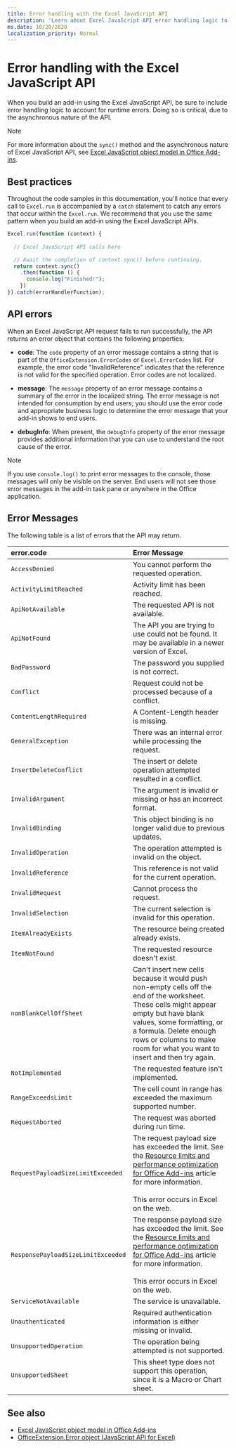 ```yaml
---
title: Error handling with the Excel JavaScript API
description: 'Learn about Excel JavaScript API error handling logic to account for runtime errors.'
ms.date: 10/20/2020
localization_priority: Normal
---
```



# Error handling with the Excel JavaScript API

When you build an add-in using the Excel JavaScript API, be sure to include error handling logic to account for runtime errors. Doing so is critical, due to the asynchronous nature of the API.

> [!NOTE]
> For more information about the `sync()` method and the asynchronous nature of Excel JavaScript API, see [Excel JavaScript object model in Office Add-ins](excel-add-ins-core-concepts.md).

## Best practices

Throughout the code samples in this documentation, you'll notice that every call to `Excel.run` is accompanied by a `catch` statement to catch any errors that occur within the `Excel.run`. We recommend that you use the same pattern when you build an add-in using the Excel JavaScript APIs.

```js
Excel.run(function (context) {
  
  // Excel JavaScript API calls here

  // Await the completion of context.sync() before continuing.
  return context.sync()
    .then(function () {
      console.log("Finished!");
    })
}).catch(errorHandlerFunction);
```

## API errors

When an Excel JavaScript API request fails to run successfully, the API returns an error object that contains the following properties:

- **code**:  The `code` property of an error message contains a string that is part of the `OfficeExtension.ErrorCodes` or `Excel.ErrorCodes` list. For example, the error code "InvalidReference" indicates that the reference is not valid for the specified operation. Error codes are not localized.

- **message**: The `message` property of an error message contains a summary of the error in the localized string. The error message is not intended for consumption by end users; you should use the error code and appropriate business logic to determine the error message that your add-in shows to end users.

- **debugInfo**: When present, the `debugInfo` property of the error message provides additional information that you can use to understand the root cause of the error.

> [!NOTE]
> If you use `console.log()` to print error messages to the console, those messages will only be visible on the server. End users will not see those error messages in the add-in task pane or anywhere in the Office application.

## Error Messages

The following table is a list of errors that the API may return.

|error.code | Error Message |
|:----------|:--------------|
|`AccessDenied` |You cannot perform the requested operation.|
|`ActivityLimitReached`|Activity limit has been reached.|
|`ApiNotAvailable`|The requested API is not available.|
|`ApiNotFound`|The API you are trying to use could not be found. It may be available in a newer version of Excel.|
|`BadPassword`|The password you supplied is not correct.|
|`Conflict`|Request could not be processed because of a conflict.|
|`ContentLengthRequired`|A Content-Length header is missing.|
|`GeneralException`|There was an internal error while processing the request.|
|`InsertDeleteConflict`|The insert or delete operation attempted resulted in a conflict.|
|`InvalidArgument` |The argument is invalid or missing or has an incorrect format.|
|`InvalidBinding`  |This object binding is no longer valid due to previous updates.|
|`InvalidOperation`|The operation attempted is invalid on the object.|
|`InvalidReference`|This reference is not valid for the current operation.|
|`InvalidRequest`  |Cannot process the request.|
|`InvalidSelection`|The current selection is invalid for this operation.|
|`ItemAlreadyExists`|The resource being created already exists.|
|`ItemNotFound` |The requested resource doesn't exist.|
|`nonBlankCellOffSheet`|Can't insert new cells because it would push non-empty cells off the end of the worksheet. These cells might appear empty but have blank values, some formatting, or a formula. Delete enough rows or columns to make room for what you want to insert and then try again.|
|`NotImplemented`|The requested feature isn't implemented.|
|`RangeExceedsLimit`|The cell count in range has exceeded the maximum supported number.|
|`RequestAborted`|The request was aborted during run time.|
|`RequestPayloadSizeLimitExceeded`|The request payload size has exceeded the limit. See the [Resource limits and performance optimization for Office Add-ins](../concepts/resource-limits-and-performance-optimization.md#excel-add-ins) article for more information. <br><br>This error occurs in Excel on the web.|
|`ResponsePayloadSizeLimitExceeded`|The response payload size has exceeded the limit. See the [Resource limits and performance optimization for Office Add-ins](../concepts/resource-limits-and-performance-optimization.md#excel-add-ins) article for more information.  <br><br>This error occurs in Excel on the web.|
|`ServiceNotAvailable`|The service is unavailable.|
|`Unauthenticated` |Required authentication information is either missing or invalid.|
|`UnsupportedOperation`|The operation being attempted is not supported.|
|`UnsupportedSheet`|This sheet type does not support this operation, since it is a Macro or Chart sheet.|

## See also

- [Excel JavaScript object model in Office Add-ins](excel-add-ins-core-concepts.md)
- [OfficeExtension.Error object (JavaScript API for Excel)](/javascript/api/office/officeextension.error?view=excel-js-preview&preserve-view=true)
